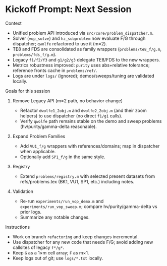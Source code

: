 # Kickoff Prompt: Next Session

Context
- Unified problem API introduced via `src/core/problem_dispatcher.m`.
- Solver (`vop_solve`) and `hz_subproblem` now evaluate F/G through dispatcher; `qwolfe` refactored to use it (m=2).
- TE8 and FDS are consolidated as family wrappers (`problems/te8_f/g.m`, `problems/fds_f/g.m`).
- Legacy `f1/f2/f3` and `g1/g2/g3` delegate TE8/FDS to the new wrappers.
- Metrics robustness improved: `purity` uses abs+relative tolerance; reference fronts cache in `problems/ref/`.
- Logs are under `logs/` (ignored); demos/sweeps/tuning are validated locally.

Goals for this session
1) Remove Legacy API (m=2 path, no behavior change)
   - Refactor `dwolfe1_2obj.m` and `dwolfe2_2obj.m` (and their zoom helpers) to use dispatcher (no direct `f1/g1` calls).
   - Verify `qwolfe` path remains stable on the demo and sweep problems (hv/purity/gamma-delta reasonable).

2) Expand Problem Families
   - Add `VU1_f/g` wrappers with references/domains; map in dispatcher when applicable.
   - Optionally add `SP1_f/g` in the same style.

3) Registry
   - Extend `problems/registry.m` with selected present datasets from refs/problems.tex (BK1, VU1, SP1, etc.) including notes.

4) Validation
   - Re-run `experiments/run_vop_demo.m` and `experiments/run_vop_sweep.m`; compare hv/purity/gamma-delta vs prior logs.
   - Summarize any notable changes.

Instructions
- Work on branch `refactoring` and keep changes incremental.
- Use dispatcher for any new code that needs F/G; avoid adding new callsites of legacy `f*/g*`.
- Keep `G` as a 1×m cell array; `F` as m×1.
- Keep logs out of git; use `logs/*.txt` locally.
